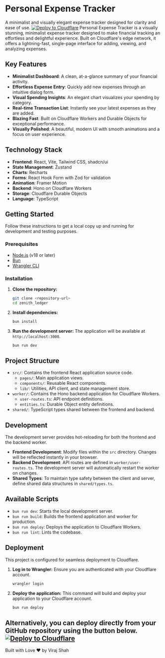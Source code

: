 # Personal Expense Tracker
A minimalist and visually elegant expense tracker designed for clarity and ease of use.
[![Deploy to Cloudflare](https://deploy.workers.cloudflare.com/button)](https://deploy.workers.cloudflare.com/?url=https://github.com/viraj21283/Expense-Tracker)
Personal Expense Tracker is a visually stunning, minimalist expense tracker designed to make financial tracking an effortless and delightful experience. Built on Cloudflare's edge network, it offers a lightning-fast, single-page interface for adding, viewing, and analyzing expenses.
## Key Features
- **Minimalist Dashboard**: A clean, at-a-glance summary of your financial activity.
- **Effortless Expense Entry**: Quickly add new expenses through an intuitive dialog form.
- **Visual Spending Insights**: An elegant chart visualizes your spending by category.
- **Real-time Transaction List**: Instantly see your latest expenses as they are added.
- **Blazing Fast**: Built on Cloudflare Workers and Durable Objects for exceptional performance.
- **Visually Polished**: A beautiful, modern UI with smooth animations and a focus on user experience.
## Technology Stack
- **Frontend**: React, Vite, Tailwind CSS, shadcn/ui
- **State Management**: Zustand
- **Charts**: Recharts
- **Forms**: React Hook Form with Zod for validation
- **Animation**: Framer Motion
- **Backend**: Hono on Cloudflare Workers
- **Storage**: Cloudflare Durable Objects
- **Language**: TypeScript
## Getting Started
Follow these instructions to get a local copy up and running for development and testing purposes.
### Prerequisites
- [Node.js](https://nodejs.org/) (v18 or later)
- [Bun](https://bun.sh/)
- [Wrangler CLI](https://developers.cloudflare.com/workers/wrangler/install-and-update/)
### Installation
1.  **Clone the repository:**
    ```sh
    git clone <repository-url>
    cd zenith_ledger
    ```
2.  **Install dependencies:**
    ```sh
    bun install
    ```
3.  **Run the development server:**
    The application will be available at `http://localhost:3000`.
    ```sh
    bun run dev
    ```
## Project Structure
- `src/`: Contains the frontend React application source code.
  - `pages/`: Main application views.
  - `components/`: Reusable React components.
  - `lib/`: Utilities, API client, and state management store.
- `worker/`: Contains the Hono backend application for Cloudflare Workers.
  - `user-routes.ts`: API endpoint definitions.
  - `entities.ts`: Durable Object entity definitions.
- `shared/`: TypeScript types shared between the frontend and backend.
## Development
The development server provides hot-reloading for both the frontend and the backend worker.
- **Frontend Development**: Modify files within the `src` directory. Changes will be reflected instantly in your browser.
- **Backend Development**: API routes are defined in `worker/user-routes.ts`. The development server will automatically restart the worker on changes.
- **Shared Types**: To maintain type safety between the client and server, define shared data structures in `shared/types.ts`.
## Available Scripts
- `bun run dev`: Starts the local development server.
- `bun run build`: Builds the frontend application and worker for production.
- `bun run deploy`: Deploys the application to Cloudflare Workers.
- `bun run lint`: Lints the codebase.
## Deployment
This project is configured for seamless deployment to Cloudflare.
1.  **Log in to Wrangler:**
    Ensure you are authenticated with your Cloudflare account.
    ```sh
    wrangler login
    ```
2.  **Deploy the application:**
    This command will build and deploy your application to your Cloudflare account.
    ```sh
    bun run deploy
    ```
Alternatively, you can deploy directly from your GitHub repository using the button below.
[![Deploy to Cloudflare](https://deploy.workers.cloudflare.com/button)](https://deploy.workers.cloudflare.com/?url=https://github.com/viraj21283/Expense-Tracker)
---
Built with Love ❤️ by Viraj Shah